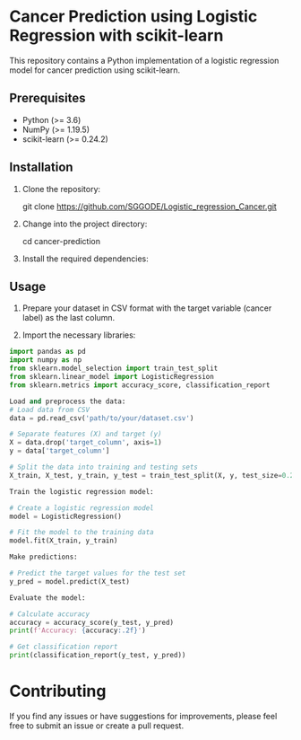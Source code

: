 # Cancer Prediction using Logistic Regression with scikit-learn

This repository contains a Python implementation of a logistic regression model for cancer prediction using scikit-learn.

## Prerequisites

- Python (>= 3.6)
- NumPy (>= 1.19.5)
- scikit-learn (>= 0.24.2)

## Installation

1. Clone the repository:

     git clone https://github.com/SGGODE/Logistic_regression_Cancer.git


2. Change into the project directory:

     cd cancer-prediction


3. Install the required dependencies:


## Usage

1. Prepare your dataset in CSV format with the target variable (cancer label) as the last column.

2. Import the necessary libraries:

```python
import pandas as pd
import numpy as np
from sklearn.model_selection import train_test_split
from sklearn.linear_model import LogisticRegression
from sklearn.metrics import accuracy_score, classification_report

Load and preprocess the data:
# Load data from CSV
data = pd.read_csv('path/to/your/dataset.csv')

# Separate features (X) and target (y)
X = data.drop('target_column', axis=1)
y = data['target_column']

# Split the data into training and testing sets
X_train, X_test, y_train, y_test = train_test_split(X, y, test_size=0.2, random_state=42)

Train the logistic regression model:

# Create a logistic regression model
model = LogisticRegression()

# Fit the model to the training data
model.fit(X_train, y_train)

Make predictions:

# Predict the target values for the test set
y_pred = model.predict(X_test)

Evaluate the model:

# Calculate accuracy
accuracy = accuracy_score(y_test, y_pred)
print(f'Accuracy: {accuracy:.2f}')

# Get classification report
print(classification_report(y_test, y_pred))

```
# Contributing
If you find any issues or have suggestions for improvements, please feel free to submit an issue or create a pull request.
